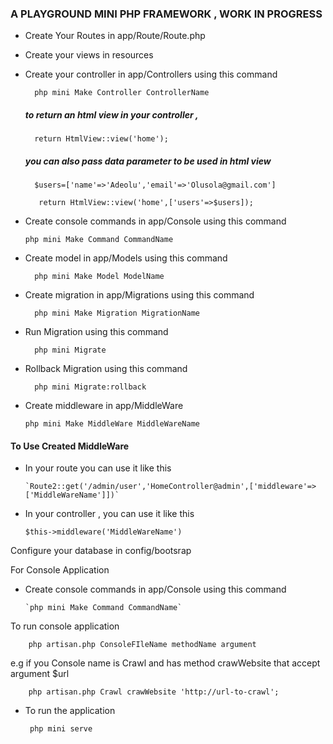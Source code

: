 ### A PLAYGROUND MINI PHP FRAMEWORK , WORK IN PROGRESS

* Create Your Routes in app/Route/Route.php

* Create your views in resources

* Create your controller in app/Controllers using this command 

        php mini Make Controller ControllerName
    
    ##### to return an html view in your controller , 
    
        return HtmlView::view('home');
    
    ##### you can also pass data parameter to be used in html view 
    
        $users=['name'=>'Adeolu','email'=>'Olusola@gmail.com']
   
         return HtmlView::view('home',['users'=>$users]);
    
* Create console commands in app/Console using this command 

    `php mini Make Command CommandName`
    
* Create model in app/Models using this command 
    
        php mini Make Model ModelName

* Create migration in app/Migrations using this command 
    
        php mini Make Migration MigrationName

* Run Migration using this command 
    
        php mini Migrate

* Rollback Migration using this command 
    
        php mini Migrate:rollback
           
* Create middleware in app/MiddleWare 

    `php mini Make MiddleWare MiddleWareName`
    
#### To Use Created MiddleWare 
   
   * In your route you can use it like this
   
         `Route2::get('/admin/user','HomeController@admin',['middleware'=>['MiddleWareName']])`
   
   * In your controller , you can use it like this
   
         $this->middleware('MiddleWareName')

Configure your database in config/bootsrap

For Console Application 

* Create console commands in app/Console using this command 

      `php mini Make Command CommandName`

To run console application

        php artisan.php ConsoleFIleName methodName argument 

e.g if you Console name is Crawl and has method crawWebsite that accept argument $url

        php artisan.php Crawl crawWebsite 'http://url-to-crawl';

* To run the application 
       
       php mini serve
